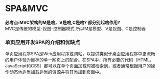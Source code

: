 # SPA&MVC

**必考点:MVC架构的M是啥，V是啥,C是啥? 都分别起啥作用?**  
MVC是传统的模型-视图-控制器模式,所以M是模型、V是视图、C是控制器


### 单页应用开发SPA的介绍和优缺点  
单页应用程序SPA是Web应用程序或网站，以提供类似于桌面应用程序中更流畅的用户体验为目标的单一网页上的配合。在SPA中，所有必要的代码（HTML，JavaScript和CSS）都可以在单个页面加载时被检索到，或者通常根据用户的操作动态地适当加载适当的资源并将其添加到页面中。

